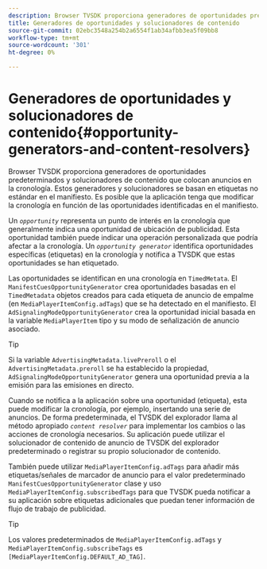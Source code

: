 ```yaml
---
description: Browser TVSDK proporciona generadores de oportunidades predeterminados y solucionadores de contenido que colocan anuncios en la cronología. Estos generadores y solucionadores se basan en etiquetas no estándar en el manifiesto. Es posible que la aplicación tenga que modificar la cronología en función de las oportunidades identificadas en el manifiesto.
title: Generadores de oportunidades y solucionadores de contenido
source-git-commit: 02ebc3548a254b2a6554f1ab34afbb3ea5f09bb8
workflow-type: tm+mt
source-wordcount: '301'
ht-degree: 0%

---
```


# Generadores de oportunidades y solucionadores de contenido{#opportunity-generators-and-content-resolvers}

Browser TVSDK proporciona generadores de oportunidades predeterminados y solucionadores de contenido que colocan anuncios en la cronología. Estos generadores y solucionadores se basan en etiquetas no estándar en el manifiesto. Es posible que la aplicación tenga que modificar la cronología en función de las oportunidades identificadas en el manifiesto.

Un *`opportunity`* representa un punto de interés en la cronología que generalmente indica una oportunidad de ubicación de publicidad. Esta oportunidad también puede indicar una operación personalizada que podría afectar a la cronología. Un *`opportunity generator`* identifica oportunidades específicas (etiquetas) en la cronología y notifica a TVSDK que estas oportunidades se han etiquetado.

Las oportunidades se identifican en una cronología en `TimedMetata`. El `ManifestCuesOpportunityGenerator` crea oportunidades basadas en el `TimedMetadata` objetos creados para cada etiqueta de anuncio de empalme (en `MediaPlayerItemConfig.adTags`) que se ha detectado en el manifiesto. El `AdSignalingModeOpportunityGenerator` crea la oportunidad inicial basada en la variable `MediaPlayerItem` tipo y su modo de señalización de anuncio asociado.

>[!TIP]
>
>Si la variable `AdvertisingMetadata.livePreroll` o el `AdvertisingMetadata.preroll` se ha establecido la propiedad, `AdSignalingModeOpportunityGenerator` genera una oportunidad previa a la emisión para las emisiones en directo.

Cuando se notifica a la aplicación sobre una oportunidad (etiqueta), esta puede modificar la cronología, por ejemplo, insertando una serie de anuncios. De forma predeterminada, el TVSDK del explorador llama al método apropiado *`content resolver`* para implementar los cambios o las acciones de cronología necesarios. Su aplicación puede utilizar el solucionador de contenido de anuncio de TVSDK del explorador predeterminado o registrar su propio solucionador de contenido.

También puede utilizar `MediaPlayerItemConfig.adTags` para añadir más etiquetas/señales de marcador de anuncio para el valor predeterminado `ManifestCuesOpportunityGenerator` clase y uso `MediaPlayerItemConfig.subscribedTags` para que TVSDK pueda notificar a su aplicación sobre etiquetas adicionales que puedan tener información de flujo de trabajo de publicidad.

>[!TIP]
>
>Los valores predeterminados de `MediaPlayerItemConfig.adTags` y `MediaPlayerItemConfig.subscribeTags` es `[MediaPlayerItemConfig.DEFAULT_AD_TAG]`.

